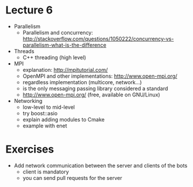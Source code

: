 # Lecture 6

- Parallelism
    - Parallelism and concurrency: 
      http://stackoverflow.com/questions/1050222/concurrency-vs-parallelism-what-is-the-difference
- Threads
    - C++ threading (high level)
- MPI
    - explanation: http://mpitutorial.com/
    - OpenMPI and other implementations: http://www.open-mpi.org/
    - regardless implementation (multicore, network...)
    - is the only messaging passing library considered a standard
    - http://www.open-mpi.org/ (free, available on GNU/Linux)
- Networking
    - low-level to mid-level
    - try boost::asio
    - explain adding modules to Cmake
    - example with enet


# Exercises

- Add network communication between the server and clients of the bots
    - client is mandatory
    - you can send pull requests for the server

